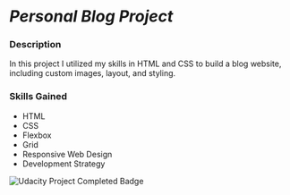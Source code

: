 # _Personal Blog Project_ 

### Description
In this project I utilized my skills in HTML and CSS to build a blog website, including custom images, layout, and styling.

### Skills Gained
- HTML
- CSS
- Flexbox
- Grid
- Responsive Web Design
- Development Strategy

![Udacity Project Completed Badge](https://udacity-email.s3.us-west-2.amazonaws.com/oneten_c4/OneTen_C4_FEND_Badge_02.png?bsft_aaid=8d7e276e-4a10-41b2-8868-423fe96dd6b2&bsft_eid=b327c31f-961a-433c-a7e6-ba038a4d1da7&utm_campaign=sch_600_oneten_c4_connect_badge&utm_source=blueshift&utm_medium=email&utm_content=sch_600_oneten_c4_connect_fend_badge&bsft_clkid=f6e42fcf-db31-4631-893f-16b9f6d88643&bsft_uid=c261f7fb-356a-41fe-9f8e-8a4d7477975c&bsft_mid=4e3d5bd7-1e42-42d1-b405-06995655ab03&bsft_txnid=ddb0ecb6-cdbb-4747-ada6-83496afc6372&bsft_mime_type=html&bsft_ek=2023-07-17T17%3A56%3A31Z&bsft_lx=4&bsft_tv=68)

